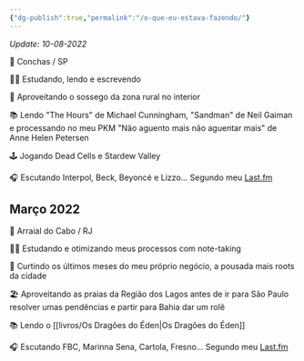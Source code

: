 ```yaml
---
{"dg-publish":true,"permalink":"/o-que-eu-estava-fazendo/"}
---
```



*Update: 10-08-2022*

📌 Conchas / SP

🙇‍♂️ Estudando, lendo e escrevendo

🏡 Aproveitando o sossego da zona rural no interior

📚 Lendo "The Hours" de Michael Cunningham, "Sandman" de Neil Gaiman e processando no meu PKM "Não aguento mais não aguentar mais" de Anne Helen Petersen

🕹 Jogando Dead Cells e Stardew Valley

🎧 Escutando Interpol, Beck, Beyoncé e Lizzo... Segundo meu [Last.fm](https://www.last.fm/user/liko_cg)

## Março 2022

📌 Arraial do Cabo / RJ

🙇‍♂️ Estudando e otimizando meus processos com note-taking

🏡 Curtindo os últimos meses do meu próprio negócio, a pousada mais roots da cidade

🏖 Aproveitando as praias da Região dos Lagos antes de ir para São Paulo resolver umas pendências e partir para Bahia dar um rolê

📚 Lendo o [[livros/Os Dragões do Éden\|Os Dragões do Éden]]

🎧 Escutando FBC, Marinna Sena, Cartola, Fresno... Segundo meu [Last.fm](https://www.last.fm/user/liko_cg)